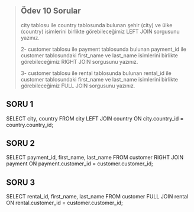  > ## Ödev 10 Sorular
 >city tablosu ile country tablosunda bulunan şehir (city) ve ülke (country) isimlerini birlikte görebileceğimiz LEFT JOIN sorgusunu yazınız.
>
>2- customer tablosu ile payment tablosunda bulunan payment_id ile customer tablosundaki first_name ve last_name isimlerini birlikte görebileceğimiz RIGHT JOIN sorgusunu yazınız.
>
>3- customer tablosu ile rental tablosunda bulunan rental_id ile customer tablosundaki first_name ve last_name isimlerini birlikte görebileceğimiz FULL JOIN sorgusunu yazınız.

## SORU 1

SELECT city, country FROM city
LEFT JOIN country 
ON city.country_id = country.country_id;

## SORU 2

SELECT payment_id, first_name, last_name FROM customer
RIGHT JOIN payment 
ON payment.customer_id = customer.customer_id;


## SORU 3

SELECT rental_id, first_name, last_name FROM customer
FULL JOIN rental 
ON rental.customer_id = customer.customer_id;
